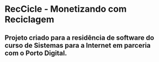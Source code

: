# RecCicle - Monetizando com Reciclagem

## Projeto criado para a residência de software do curso de Sistemas para a Internet em parceria com o Porto Digital.